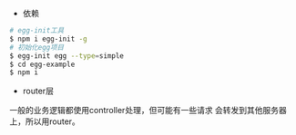 - 依赖

```bash
# egg-init工具
$ npm i egg-init -g
# 初始化egg项目
$ egg-init egg --type=simple
$ cd egg-example
$ npm i
```





- router层

一般的业务逻辑都使用controller处理，但可能有一些请求 会转发到其他服务器上，所以用router。

